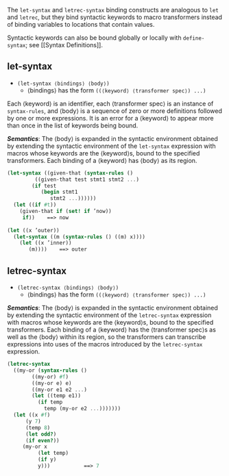 The `let-syntax` and `letrec-syntax` binding constructs are analogous to `let` and `letrec`, but they bind syntactic keywords to macro transformers instead of binding variables to locations that contain values. 

Syntactic keywords can also be bound globally or locally with `define-syntax`; see [[Syntax Definitions]].

## let-syntax

* `(let-syntax ⟨bindings⟩ ⟨body⟩)`
  - ⟨bindings⟩ has the form `((⟨keyword⟩ ⟨transformer spec⟩) ...)`

Each ⟨keyword⟩ is an identifier, each ⟨transformer spec⟩ is an instance of `syntax-rules`, and ⟨body⟩ is a sequence of zero or more definitions followed by one or more expressions. It is an error for a ⟨keyword⟩ to appear more than once in the list of keywords being bound.

***Semantics***: The ⟨body⟩ is expanded in the syntactic environment obtained by extending the syntactic environment of the `let-syntax` expression with macros whose keywords are the ⟨keyword⟩s, bound to the specified transformers. Each binding of a ⟨keyword⟩ has ⟨body⟩ as its region.

``` scheme
(let-syntax ((given-that (syntax-rules () 
         ((given-that test stmt1 stmt2 ...) 
        (if test 
           (begin stmt1 
              stmt2 ...))))))              
  (let ((if #t)) 
    (given-that if (set! if ’now))
     if))    ==> now 
     
(let ((x ’outer)) 
  (let-syntax ((m (syntax-rules () ((m) x)))) 
    (let ((x ’inner)) 
       (m))))    ==> outer
```

## letrec-syntax

* `(letrec-syntax ⟨bindings⟩ ⟨body⟩)`
  * ⟨bindings⟩ has the form `((⟨keyword⟩ ⟨transformer spec⟩) ...)`

***Semantics***: The ⟨body⟩ is expanded in the syntactic environment obtained by extending the syntactic environment of the `letrec-syntax` expression with macros whose keywords are the ⟨keyword⟩s, bound to the specified transformers. Each binding of a ⟨keyword⟩ has the ⟨transformer spec⟩s as well as the ⟨body⟩ within its region, so the transformers can transcribe expressions into uses of the macros introduced by the `letrec-syntax` expression.


``` scheme
(letrec-syntax 
  ((my-or (syntax-rules () 
        ((my-or) #f) 
        ((my-or e) e) 
        ((my-or e1 e2 ...) 
        (let ((temp e1)) 
          (if temp
            temp (my-or e2 ...))))))) 
  (let ((x #f) 
      (y 7) 
      (temp 8) 
      (let odd?) 
      (if even?)) 
     (my-or x 
          (let temp) 
          (if y) 
          y)))           ==> 7
```
